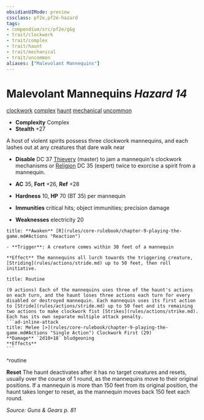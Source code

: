 ```yaml
---
obsidianUIMode: preview
cssclass: pf2e,pf2e-hazard
tags:
- compendium/src/pf2e/g&g
- trait/clockwork
- trait/complex
- trait/haunt
- trait/mechanical
- trait/uncommon
aliases: ["Malevolant Mannequins"]
---
```

# Malevolant Mannequins *Hazard 14*  
[clockwork](rules/traits/clockwork-g-g.md "Clockwork  Trait")  [complex](rules/traits/complex.md "Complex Hazard Trait")  [haunt](rules/traits/haunt.md "Haunt Hazard Trait")  [mechanical](rules/traits/mechanical.md "Mechanical Hazard Trait")  [uncommon](rules/traits/uncommon.md "Uncommon Rarity Trait")  

- **Complexity** Complex
- **Stealth** +27  

A host of violent spirits possess three clockwork mannequins, and each lashes out at any creatures that dare walk near

- **Disable** DC 37 [Thievery](compendium/skills.md#Thievery) (master) to jam a mannequin's clockwork mechanisms or [Religion](compendium/skills.md#Religion) DC 35 (expert) twice to exorcise a spirit from a mannequin.  

- **AC** 35, **Fort** +26, **Ref** +28
- **Hardness** 10, **HP** 70 (BT 35) per mannequin
- **Immunities** critical hits; object immunities; precision damage
- **Weaknesses** electricity 20

```ad-embed-ability
title: **Awaken** [R](rules/core-rulebook/chapter-9-playing-the-game.md#Actions "Reaction")

- **Trigger**: A creature comes within 30 feet of a mannequin

**Effect** The mannequins all lurch towards the triggering creature, [Striding](rules/actions/stride.md) up to 50 feet, then roll initiative.
```

````ad-pf2-summary
title: Routine

(9 actions) Each of the mannequins uses three of the haunt's actions on each turn, and the haunt loses three actions each turn for every disabled or destroyed mannequin. Each mannequin uses its first action to [Stride](rules/actions/stride.md) up to 50 feet and its remaining two actions to make clockwork fist [Strikes](rules/actions/strike.md). Each has its own separate multiple attack penalty.
```ad-inline-attack
title: Melee [>](rules/core-rulebook/chapter-9-playing-the-game.md#Actions "Single Action") Clockwork First (29)
**Damage** `2d10+18` bludgeoning 
**Effects**
```
````
^routine

**Reset** The haunt deactivates after it has no target creatures and resets, usually over the course of 1 round, as the mannequins move to their original positions. If a mannequin is more than 150 feet from its original position, the haunt takes longer to reset, as the mannequin moves back 150 feet each round.  

*Source: Guns & Gears p. 81*
